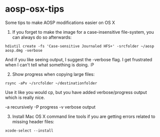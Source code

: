 # aosp-osx-tips
Some tips to make AOSP modifications easier on OS X

1. If you forget to make the image for a case-insensitive file-system, you can always do so afterwards:

  ```
  hdiutil create -fs 'Case-sensitive Journaled HFS+' -srcfolder ~/aosp aosp.dmg -verbose
  ```

  And if you like seeing output, I suggest the -verbose flag. I get frustrated when I can't tell what something is doing. :P


2. Show progress when copying large files:

  ```
  rsync -aPv ~/srcfolder ~/destinationfolder
  ```
  
  Use it like you would cp, but you have added verbose/progress output which is really nice.

  -a recursively
  -P progress
  -v verbose output

3. Install Mac OS X command line tools if you are getting errors related to missing header files:

  ```
  xcode-select --install
  ```
